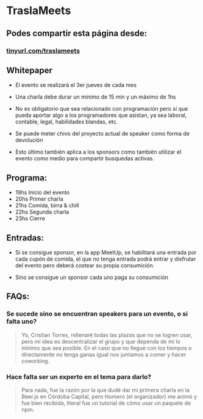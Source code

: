 # TraslaMeets 

## Podes compartir esta página desde: 

### [tinyurl.com/traslameets](https://tinyurl.com/traslameets)

## Whitepaper

* El evento se realizará el 3er jueves de cada mes

*  Una charla debe durar un mínimo de 15 min y un máximo de 1hs

*  No es obligatorio que sea relacionado con programación pero sí que pueda aportar algo a los programadores que asistan, ya sea laboral, contable, legal, habilidades blandas, etc.

*  Se puede meter chivo del proyecto actual de speaker como forma de devolución

*  Esto último también aplica a los sponsors como también utilizar el evento como medio para compartir busquedas activas.

## Programa:
* 19hs Inicio del evento
* 20hs Primer charla
* 21hs Comida, birra & chill
* 22hs Segunda charla
* 23hs Cierre

## Entradas:

* Si se consigue sponsor, en la app MeetUp, se habilitará una entrada por cada cupón de comida, el que no tenga entrada podrá entrar y disfrutar del evento pero deberá costear su propia consumición.

* Sino se consigue un sponsor cada uno paga su consumición

## FAQs:

### Se sucede sino se encuentran speakers para un evento, o si falta uno?

> Yo, Cristian Torres, rellenaré todas las plazas que no se logren usar, pero mi idea es descentralizar el grupo y que dependa de mi lo mínimo que sea posible.
En el caso que no llegue con los tiempos o directamente no tenga ganas igual nos juntamos a comer y hacer coworking.
	
### Hace falta ser un experto en el tema para darlo?

> Para nada, fue la razón por la que dudé dar mi primera charla en la Beer.js en Córdoba Capital, pero Homero (el organizador) me animó y fue bien recibida, literal fue un tutorial de cómo usar un paquete de npm.
